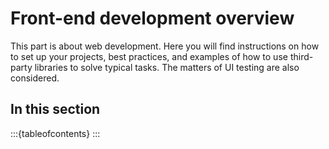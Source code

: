 # Front-end development overview 

This part is about web development. Here you will find instructions on how to set up your projects, best practices, and examples of how to use third-party libraries to solve typical tasks.
The matters of UI testing are also considered.

## In this section

:::{tableofcontents}
:::
